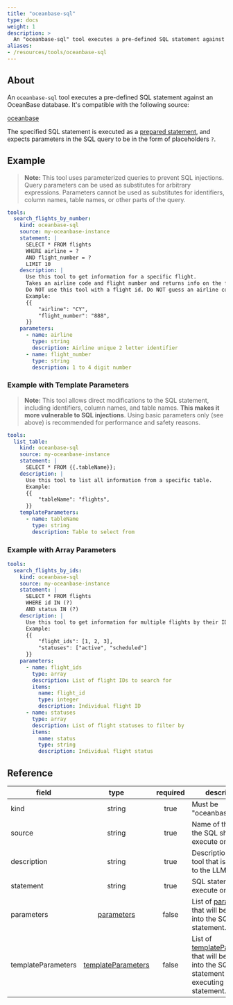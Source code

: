 ```yaml
---
title: "oceanbase-sql"
type: docs
weight: 1
description: > 
  An "oceanbase-sql" tool executes a pre-defined SQL statement against an OceanBase database.
aliases:
- /resources/tools/oceanbase-sql
---
```


## About

An `oceanbase-sql` tool executes a pre-defined SQL statement against an
OceanBase database. It's compatible with the following source:

[oceanbase](../../sources/oceanbase.md)

The specified SQL statement is executed as a [prepared
statement][mysql-prepare], and expects parameters in the SQL query to be in the
form of placeholders `?`.

[mysql-prepare]: https://dev.mysql.com/doc/refman/8.4/en/sql-prepared-statements.html

## Example

> **Note:** This tool uses parameterized queries to prevent SQL injections.
> Query parameters can be used as substitutes for arbitrary expressions.
> Parameters cannot be used as substitutes for identifiers, column names, table
> names, or other parts of the query.

```yaml
tools:
  search_flights_by_number:
    kind: oceanbase-sql
    source: my-oceanbase-instance
    statement: |
      SELECT * FROM flights
      WHERE airline = ?
      AND flight_number = ?
      LIMIT 10
    description: |
      Use this tool to get information for a specific flight.
      Takes an airline code and flight number and returns info on the flight.
      Do NOT use this tool with a flight id. Do NOT guess an airline code or flight number.
      Example:
      {{
          "airline": "CY",
          "flight_number": "888",
      }}
    parameters:
      - name: airline
        type: string
        description: Airline unique 2 letter identifier
      - name: flight_number
        type: string
        description: 1 to 4 digit number
```

### Example with Template Parameters

> **Note:** This tool allows direct modifications to the SQL statement,
> including identifiers, column names, and table names. **This makes it more
> vulnerable to SQL injections**. Using basic parameters only (see above) is
> recommended for performance and safety reasons.

```yaml
tools:
  list_table:
    kind: oceanbase-sql
    source: my-oceanbase-instance
    statement: |
      SELECT * FROM {{.tableName}};
    description: |
      Use this tool to list all information from a specific table.
      Example:
      {{
          "tableName": "flights",
      }}
    templateParameters:
      - name: tableName
        type: string
        description: Table to select from
```

### Example with Array Parameters

```yaml
tools:
  search_flights_by_ids:
    kind: oceanbase-sql
    source: my-oceanbase-instance
    statement: |
      SELECT * FROM flights
      WHERE id IN (?)
      AND status IN (?)
    description: |
      Use this tool to get information for multiple flights by their IDs and statuses.
      Example:
      {{
          "flight_ids": [1, 2, 3],
          "statuses": ["active", "scheduled"]
      }}
    parameters:
      - name: flight_ids
        type: array
        description: List of flight IDs to search for
        items:
          name: flight_id
          type: integer
          description: Individual flight ID
      - name: statuses
        type: array
        description: List of flight statuses to filter by
        items:
          name: status
          type: string
          description: Individual flight status
```

## Reference

| **field**          |                     **type**                     | **required** | **description**                                                                                                                            |
|--------------------|:------------------------------------------------:|:------------:|--------------------------------------------------------------------------------------------------------------------------------------------|
| kind               |                      string                      |     true     | Must be "oceanbase-sql".                                                                                                                   |
| source             |                      string                      |     true     | Name of the source the SQL should execute on.                                                                                              |
| description        |                      string                      |     true     | Description of the tool that is passed to the LLM.                                                                                         |
| statement          |                      string                      |     true     | SQL statement to execute on.                                                                                                               |
| parameters         |    [parameters](..#specifying-parameters)    |    false     | List of [parameters](..#specifying-parameters) that will be inserted into the SQL statement.                                           |
| templateParameters | [templateParameters](..#template-parameters) |    false     | List of [templateParameters](..#template-parameters) that will be inserted into the SQL statement before executing prepared statement. |